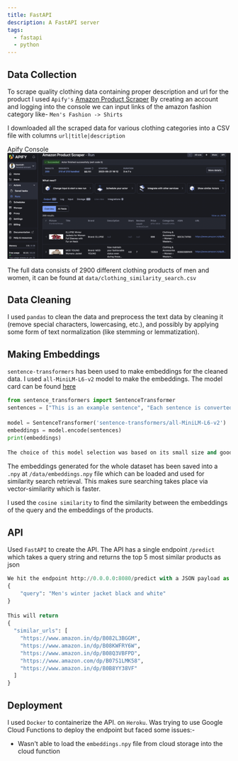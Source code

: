```yaml
---
title: FastAPI
description: A FastAPI server
tags:
  - fastapi
  - python
---
```


## Data Collection
To scrape quality clothing data containing proper description and url for the product I used `Apify's` [Amazon Product Scraper](https://blog.apify.com/step-by-step-guide-to-scraping-amazon/#step-1-go-to-amazon-product-scraper-on-apify-store)
By creating an account and logging into the console we can input links of the amazon fashion category like- `Men's Fashion -> Shirts`

I downloaded all the scraped data for various clothing categories into a CSV file with columns `url|title|description`

Apify Console
![Apify Console](assets/apify.png)

The full data consists of 2900 different clothing products of men and women, it can be found at `data/clothing_similarity_search.csv`

## Data Cleaning
I used `pandas` to clean the data and preprocess the text data by cleaning it (remove special characters, lowercasing, etc.), and possibly by applying some form of text normalization (like stemming or lemmatization).

## Making Embeddings
`sentence-transformers` has been used to make embeddings for the cleaned data. I used `all-MiniLM-L6-v2` model to make the embeddings. The model card can be found [here](https://huggingface.co/sentence-transformers/all-MiniLM-L6-v2)
```py
from sentence_transformers import SentenceTransformer
sentences = ["This is an example sentence", "Each sentence is converted"]

model = SentenceTransformer('sentence-transformers/all-MiniLM-L6-v2')
embeddings = model.encode(sentences)
print(embeddings)

The choice of this model selection was based on its small size and good accuracy which favors the API response speed
```

The embeddings generated for the whole dataset has been saved into a `.npy` at `/data/embeddings.npy` file which can be loaded and used for similarity search retrieval. This makes sure searching takes place via vector-similarity which is faster.

I used the `cosine similarity` to find the similarity between the embeddings of the query and the embeddings of the products.

## API
Used `FastAPI` to create the API. The API has a single endpoint `/predict` which takes a query string and returns the top 5 most similar products as json

```py
We hit the endpoint http://0.0.0.0:8080/predict with a JSON payload as 
{
    "query": "Men's winter jacket black and white"
}

This will return
{
  "similar_urls": [
    "https://www.amazon.in/dp/B082L3BGGM",
    "https://www.amazon.in/dp/B08KWFRY6W",
    "https://www.amazon.in/dp/B08Q3VBFPD",
    "https://www.amazon.com/dp/B07S1LMK58",
    "https://www.amazon.in/dp/B0B8YY38VF"
  ]
}
```

## Deployment
I used `Docker` to containerize the API. on `Heroku`. Was trying to use Google Cloud Functions to deploy the endpoint but faced some issues:-
- Wasn't able to load the `embeddings.npy` file from cloud storage into the cloud function